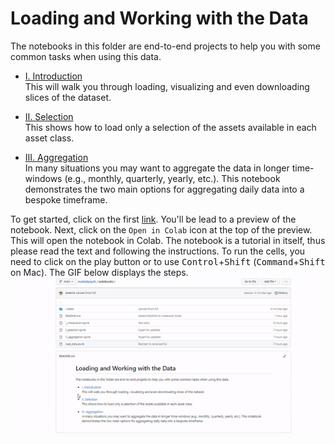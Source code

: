 # Loading and Working with the Data

The notebooks in this folder are end-to-end projects to help you with some common tasks when using this data.

* [I. Introduction](https://github.com/marketpsych/marketpsych/blob/main/notebooks/i_introduction.ipynb)  
    This will walk you through loading, visualizing and even downloading slices of the dataset.

* [II. Selection](https://github.com/marketpsych/marketpsych/blob/main/notebooks/ii_selection.ipynb)  
    This shows how to load only a selection of the assets available in each asset class.

* [III. Aggregation](https://github.com/marketpsych/marketpsych/blob/main/notebooks/iii_aggregation.ipynb)  
    In many situations you may want to aggregate the data in longer time-windows (e.g., monthly, quarterly, yearly, etc.). This notebook demonstrates the two main options for aggregating daily data into a bespoke timeframe.

To get started, click on the first [link](https://github.com/marketpsych/marketpsych/blob/main/notebooks/i_introduction.ipynb). You'll be lead to a preview of the notebook. Next, click on the `Open in Colab` icon at the top of the preview. This will open the notebook in Colab. The notebook is a tutorial in itself, thus please read the text and following the instructions. To run the cells, you need to click on the play button or to use <kbd>Control</kbd>+<kbd>Shift</kbd> (<kbd>Command</kbd>+<kbd>Shift</kbd> on Mac). The GIF below displays the steps.
![company_search](./.videos/OpeningColabVid.gif)



